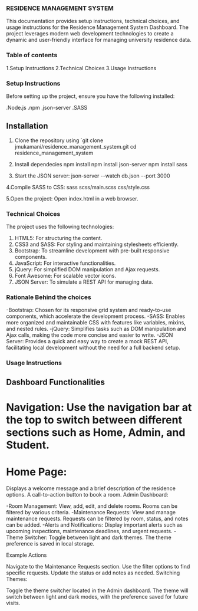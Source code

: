 ### RESIDENCE MANAGEMENT SYSTEM

This documentation provides setup instructions, technical choices, and usage instructions for the Residence Management System Dashboard. The project leverages modern web development technologies to create a dynamic and user-friendly interface for managing university residence data.

### Table of contents

1.Setup Instructions
2.Technical Choices
3.Usage Instructions

### Setup Instructions

Before setting up the project, ensure you have the following installed:

.Node.js
.npm
.json-server
.SASS

## Installation

1. Clone the repository using `git clone jmukamani/residence_management_system.git
   cd residence_management_system

2. Install dependecies
   npm install
   npm install json-server
   npm install sass

3. Start the JSON server:
   json-server --watch db.json --port 3000

4.Compile SASS to CSS:
sass scss/main.scss css/style.css

5.Open the project:
Open index.html in a web browser.

### Technical Choices

The project uses the following technologies:

1. HTML5: For structuring the content.
2. CSS3 and SASS: For styling and maintaining stylesheets efficiently.
3. Bootstrap: To streamline development with pre-built responsive components.
4. JavaScript: For interactive functionalities.
5. jQuery: For simplified DOM manipulation and Ajax requests.
6. Font Awesome: For scalable vector icons.
7. JSON Server: To simulate a REST API for managing data.

### Rationale Behind the choices

-Bootstrap: Chosen for its responsive grid system and ready-to-use components, which accelerate the development process.
-SASS: Enables more organized and maintainable CSS with features like variables, mixins, and nested rules.
-jQuery: Simplifies tasks such as DOM manipulation and Ajax calls, making the code more concise and easier to write.
-JSON Server: Provides a quick and easy way to create a mock REST API, facilitating local development without the need for a full backend setup.

### Usage Instructions

## Dashboard Functionalities

# Navigation: Use the navigation bar at the top to switch between different sections such as Home, Admin, and Student.

# Home Page:

Displays a welcome message and a brief description of the residence options.
A call-to-action button to book a room.
Admin Dashboard:

-Room Management: View, add, edit, and delete rooms. Rooms can be filtered by various criteria.
-Maintenance Requests: View and manage maintenance requests. Requests can be filtered by room, status, and notes can be added.
-Alerts and Notifications: Display important alerts such as upcoming inspections, maintenance deadlines, and urgent requests.
-Theme Switcher: Toggle between light and dark themes. The theme preference is saved in local storage.

Example Actions

Navigate to the Maintenance Requests section.
Use the filter options to find specific requests.
Update the status or add notes as needed.
Switching Themes:

Toggle the theme switcher located in the Admin dashboard.
The theme will switch between light and dark modes, with the preference saved for future visits.

